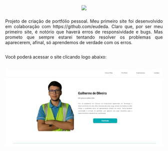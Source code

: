 <h1 align="center">
    <img src="https://readme-typing-svg.herokuapp.com/?font=Righteous&size=35&center=true&vCenter=true&width=500&height=70&duration=3000&lines=Projeto+Portifólio!;" />
</h1>

 <div align="justify">Projeto de criação de portfólio pessoal. Meu primeiro site foi desenvolvido em colaboração com https://github.com/eudeda. Claro que, por ser meu primeiro site, é notório que haverá erros de responsividade e bugs. Mas prometo que sempre estarei tentando resolver os problemas que aparecerem, afinal, só aprendemos de verdade com os erros.<div>
 
##

Você poderá acessar o site clicando logo abaixo:
<div align="center"><br> <a href="https://guioliveirx.github.io/Portfolio-Project" target="_blanck" rel="external"><img aling="center" src="https://github.com/guioliveirx/Portfolio-Project/blob/main/assets/imgs/site-portfolio.jpg?raw=true" img>
</a></div>   
